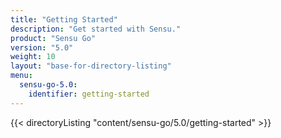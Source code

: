 ```yaml
---
title: "Getting Started"
description: "Get started with Sensu."
product: "Sensu Go"
version: "5.0"
weight: 10
layout: "base-for-directory-listing"
menu:
  sensu-go-5.0:
    identifier: getting-started
---
```


{{< directoryListing "content/sensu-go/5.0/getting-started" >}}
